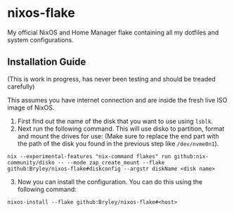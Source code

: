 # nixos-flake
My official NixOS and Home Manager flake containing all my dotfiles and system
configurations.


## Installation Guide
(This is work in progress, has never been testing and should be treaded
carefully)

This assumes you have internet connection and are inside the fresh live ISO
image of NixOS.

1. First find out the name of the disk that you want to use using `lsblk`.
2. Next run the following command. This will use disko to partition, format and
   mount the drives for use: (Make sure to replace the end part with the path of
   the disk you found in the previous step like `/dev/nvme0n1`).

```
nix --experimental-features "nix-command flakes" run github:nix-community/disko -- --mode zap_create_mount --flake github:Bryley/nixos-flake#diskconfig --argstr diskName <disk name>
```

3. Now you can install the configuration. You can do this using the following
   command:

```
nixos-install --flake github:Bryley/nixos-flake#<host>
```

